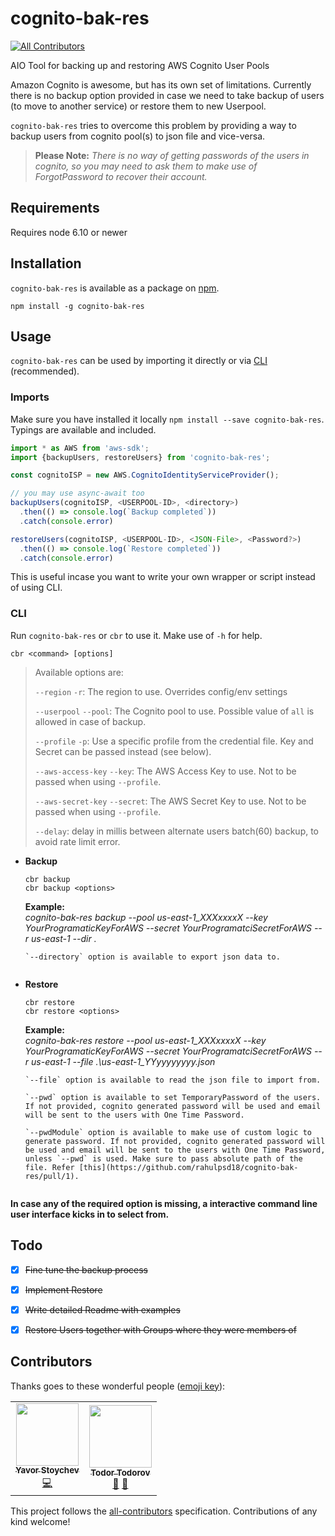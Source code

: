 # cognito-bak-res
[![All Contributors](https://img.shields.io/badge/all_contributors-2-orange.svg?style=flat-square)](#contributors)

AIO Tool for backing up and restoring AWS Cognito User Pools

Amazon Cognito is awesome, but has its own set of limitations. Currently there is no backup option provided in case we need to take backup of users (to move to another service) or restore them to new Userpool.

`cognito-bak-res` tries to overcome this problem by providing a way to backup users from cognito pool(s) to json file and vice-versa.

> **Please Note:** *There is no way of getting passwords of the users in cognito, so you may need to ask them to make use of ForgotPassword to recover their account.*


## Requirements

Requires node 6.10 or newer

## Installation

`cognito-bak-res` is available as a package on [npm](https://www.npmjs.com/package/cognito-bak-res).

```shell
npm install -g cognito-bak-res
```

## Usage

`cognito-bak-res` can be used by importing it directly or via [CLI](#cli) (recommended).

### Imports

Make sure you have installed it locally `npm install --save cognito-bak-res`. Typings are available and included.

```typescript
import * as AWS from 'aws-sdk';
import {backupUsers, restoreUsers} from 'cognito-bak-res';

const cognitoISP = new AWS.CognitoIdentityServiceProvider();

// you may use async-await too
backupUsers(cognitoISP, <USERPOOL-ID>, <directory>)
  .then(() => console.log(`Backup completed`))
  .catch(console.error)

restoreUsers(cognitoISP, <USERPOOL-ID>, <JSON-File>, <Password?>)
  .then(() => console.log(`Restore completed`))
  .catch(console.error)
```

This is useful incase you want to write your own wrapper or script instead of using CLI.


### CLI
Run `cognito-bak-res` or `cbr` to use it. Make use of `-h` for help.

```shell
cbr <command> [options]
```

> Available options are:
>
> `--region` `-r`: The region to use. Overrides config/env settings
>
> `--userpool` `--pool`: The Cognito pool to use. Possible value of `all` is allowed in case of backup.
>
> `--profile` `-p`: Use a specific profile from the credential file. Key and Secret can be passed instead (see below).
>
> `--aws-access-key` `--key`: The AWS Access Key to use. Not to be passed when using `--profile`.
>
> `--aws-secret-key` `--secret`: The AWS Secret Key to use. Not to be passed when using `--profile`.
>
> `--delay`: delay in millis between alternate users batch(60) backup, to avoid rate limit error.


- **Backup**
  ```shell
  cbr backup
  cbr backup <options>
  ```
  <b>Example:</b><br><i> cognito-bak-res backup --pool us-east-1_XXXxxxxX --key YourProgramaticKeyForAWS --secret YourProgramatciSecretForAWS --r us-east-1 --dir . </i>
  ```
  `--directory` option is available to export json data to.


- **Restore**
  ```shell
  cbr restore
  cbr restore <options>
  ```
  <b>Example:</b><br><i>  cognito-bak-res restore --pool us-east-1_XXXxxxxX --key YourProgramaticKeyForAWS --secret YourProgramatciSecretForAWS --r us-east-1 --file .\us-east-1_YYyyyyyyyy.json</i>
  ```
  `--file` option is available to read the json file to import from.

  `--pwd` option is available to set TemporaryPassword of the users. If not provided, cognito generated password will be used and email will be sent to the users with One Time Password.

  `--pwdModule` option is available to make use of custom logic to generate password. If not provided, cognito generated password will be used and email will be sent to the users with One Time Password, unless `--pwd` is used. Make sure to pass absolute path of the file. Refer [this](https://github.com/rahulpsd18/cognito-bak-res/pull/1).


**In case any of the required option is missing, a interactive command line user interface kicks in to select from.**

## Todo

- [X] ~~Fine tune the backup process~~
- [X] ~~Implement Restore~~
- [X] ~~Write detailed Readme with examples~~
- [X] ~~Restore Users together with Groups where they were members of~~


## Contributors

Thanks goes to these wonderful people ([emoji key](https://github.com/all-contributors/all-contributors#emoji-key)):

<!-- ALL-CONTRIBUTORS-LIST:START - Do not remove or modify this section -->
<!-- prettier-ignore-start -->
<!-- markdownlint-disable -->
<table>
  <tr>
    <td align="center"><a href="https://github.com/yavorss"><img src="https://avatars1.githubusercontent.com/u/16567086?s=460&u=30627428758cbe90d2e5bc9169bbb9cf37fc44a0&v=4" width="100px;" alt=""/><br /><sub><b>Yavor Stoychev</b></sub></a><br /><a href="https://github.com/T0tt1/cognito-bak-res/commits?author=t0tt1" title="Code">💻</a></td>
    <td align="center"><a href="https://github.com/t0tt1"><img src="https://avatars2.githubusercontent.com/u/49184867?s=460&u=3727c81a011775d9479cd40e1ce7cbfcb36e19f6&v=4" width="100px;" alt=""/><br /><sub><b>Todor Todorov</b></sub></a><br /><a href="https://github.com/T0tt1/cognito-bak-res/commits?author=t0tt1" title="Documentation">📖</a> <a href="#ideas-totti" title="Ideas, Planning, & Feedback">🤔</a></td>
  </tr>
</table>

<!-- markdownlint-enable -->
<!-- prettier-ignore-end -->
<!-- ALL-CONTRIBUTORS-LIST:END -->

This project follows the [all-contributors](https://github.com/all-contributors/all-contributors) specification. Contributions of any kind welcome!